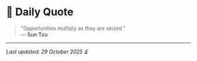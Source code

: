 # 📜 Daily Quote

> "Opportunities multiply as they are seized."  
> — **Sun Tzu**

---

_Last updated: 29 October 2025 ⏳_
